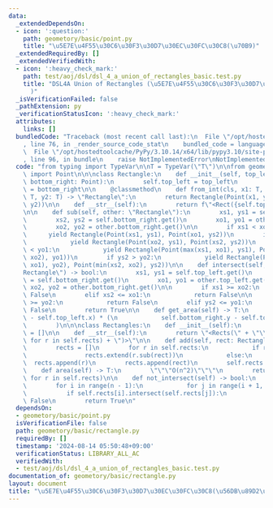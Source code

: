 ```yaml
---
data:
  _extendedDependsOn:
  - icon: ':question:'
    path: geometory/basic/point.py
    title: "\u5E7E\u4F55\u30C6\u30F3\u30D7\u30EC\u30FC\u30C8(\u70B9)"
  _extendedRequiredBy: []
  _extendedVerifiedWith:
  - icon: ':heavy_check_mark:'
    path: test/aoj/dsl/dsl_4_a_union_of_rectangles_basic.test.py
    title: "DSL4A Union of Rectangles (\u5E7E\u4F55\u30C6\u30F3\u30D7\u30EC\u30FC\u30C8\
      )"
  _isVerificationFailed: false
  _pathExtension: py
  _verificationStatusIcon: ':heavy_check_mark:'
  attributes:
    links: []
  bundledCode: "Traceback (most recent call last):\n  File \"/opt/hostedtoolcache/PyPy/3.10.14/x64/lib/pypy3.10/site-packages/onlinejudge_verify/documentation/build.py\"\
    , line 76, in _render_source_code_stat\n    bundled_code = language.bundle(\n\
    \  File \"/opt/hostedtoolcache/PyPy/3.10.14/x64/lib/pypy3.10/site-packages/onlinejudge_verify/languages/python.py\"\
    , line 96, in bundle\n    raise NotImplementedError\nNotImplementedError\n"
  code: "from typing import TypeVar\n\nT = TypeVar(\"T\")\n\nfrom geometory.basic.point\
    \ import Point\n\n\nclass Rectangle:\n    def __init__(self, top_left: Point,\
    \ bottom_right: Point):\n        self.top_left = top_left\n        self.bottom_right\
    \ = bottom_right\n\n    @classmethod\n    def from_int(cls, x1: T, y1: T, x2:\
    \ T, y2: T) -> \"Rectangle\":\n        return Rectangle(Point(x1, y1), Point(x2,\
    \ y2))\n\n    def __str__(self):\n        return f\"<Rect({self.top_left}, {self.bottom_right})>\"\
    \n\n    def sub(self, other: \"Rectangle\"):\n        xs1, ys1 = self.top_left.get()\n\
    \        xs2, ys2 = self.bottom_right.get()\n        xo1, yo1 = other.top_left.get()\n\
    \        xo2, yo2 = other.bottom_right.get()\n\n        if xs1 < xo1:\n      \
    \      yield Rectangle(Point(xs1, ys1), Point(xo1, ys2))\n        if xs2 > xo2:\n\
    \            yield Rectangle(Point(xo2, ys1), Point(xs2, ys2))\n        if ys1\
    \ < yo1:\n            yield Rectangle(Point(max(xs1, xo1), ys1), Point(min(xs2,\
    \ xo2), yo1))\n        if ys2 > yo2:\n            yield Rectangle(Point(max(xs1,\
    \ xo1), yo2), Point(min(xs2, xo2), ys2))\n\n    def intersect(self, other: \"\
    Rectangle\") -> bool:\n        xs1, ys1 = self.top_left.get()\n        xs2, ys2\
    \ = self.bottom_right.get()\n        xo1, yo1 = other.top_left.get()\n       \
    \ xo2, yo2 = other.bottom_right.get()\n\n        if xs1 >= xo2:\n            return\
    \ False\n        elif xs2 <= xo1:\n            return False\n\n        if ys1\
    \ >= yo2:\n            return False\n        elif ys2 <= yo1:\n            return\
    \ False\n        return True\n\n    def get_area(self) -> T:\n        return (self.bottom_right.x\
    \ - self.top_left.x) * (\n            self.bottom_right.y - self.top_left.y\n\
    \        )\n\n\nclass Rectangles:\n    def __init__(self):\n        self.rects\
    \ = []\n\n    def __str__(self):\n        return \"<Rects(\" + \"\\n \".join(str(r)\
    \ for r in self.rects) + \")>\"\n\n    def add(self, rect: Rectangle) -> None:\n\
    \        rects = []\n        for r in self.rects:\n            if rect.intersect(r):\n\
    \                rects.extend(r.sub(rect))\n            else:\n              \
    \  rects.append(r)\n        rects.append(rect)\n        self.rects = rects\n\n\
    \    def area(self) -> T:\n        \"\"\"O(n^2)\"\"\"\n        return sum(r.get_area()\
    \ for r in self.rects)\n\n    def not_intersect(self) -> bool:\n        n = len(self.rects)\n\
    \        for i in range(n - 1):\n            for j in range(i + 1, n):\n     \
    \           if self.rects[i].intersect(self.rects[j]):\n                    return\
    \ False\n        return True\n"
  dependsOn:
  - geometory/basic/point.py
  isVerificationFile: false
  path: geometory/basic/rectangle.py
  requiredBy: []
  timestamp: '2024-08-14 05:50:48+09:00'
  verificationStatus: LIBRARY_ALL_AC
  verifiedWith:
  - test/aoj/dsl/dsl_4_a_union_of_rectangles_basic.test.py
documentation_of: geometory/basic/rectangle.py
layout: document
title: "\u5E7E\u4F55\u30C6\u30F3\u30D7\u30EC\u30FC\u30C8(\u56DB\u89D2\u5F62)"
---
```

